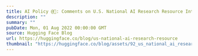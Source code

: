 ```yaml
---
title: AI Policy @🤗: Comments on U.S. National AI Research Resource Interim Report
description: ""
summary: ""
pubDate: Mon, 01 Aug 2022 00:00:00 GMT
source: Hugging Face Blog
url: https://huggingface.co/blog/us-national-ai-research-resource
thumbnail: "https://huggingface.co/blog/assets/92_us_national_ai_research_resource/nairr_thumbnail.png"
---
```


